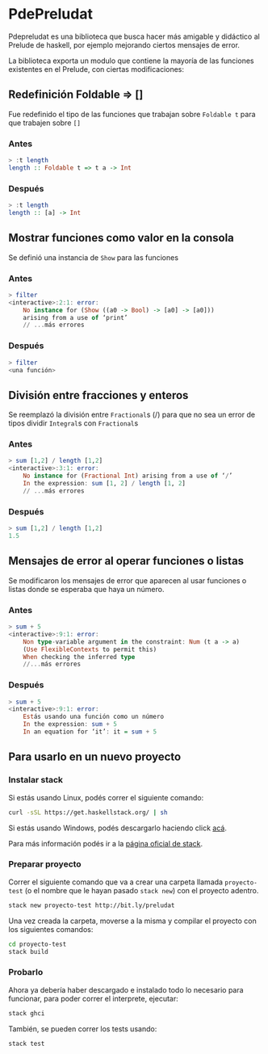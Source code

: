 # PdePreludat

Pdepreludat es una biblioteca que busca hacer más amigable y didáctico al Prelude de haskell, por ejemplo mejorando ciertos mensajes de error.

La biblioteca exporta un modulo que contiene la mayoría de las funciones existentes en el Prelude, con ciertas modificaciones:

## Redefinición Foldable => []

Fue redefinido el tipo de las funciones que trabajan sobre `Foldable t` para que trabajen sobre `[]`

### Antes

```haskell
> :t length
length :: Foldable t => t a -> Int
```

### Después

```haskell
> :t length
length :: [a] -> Int
```

## Mostrar funciones como valor en la consola

Se definió una instancia de `Show` para las funciones

### Antes

```haskell
> filter
<interactive>:2:1: error:
    No instance for (Show ((a0 -> Bool) -> [a0] -> [a0]))
    arising from a use of ‘print’
    // ...más errores
```

### Después

```haskell
> filter
<una función>
```

## División entre fracciones y enteros

Se reemplazó la división entre `Fractional`s (/) para que no sea un error de tipos dividir `Integral`s con `Fractional`s

### Antes

```haskell
> sum [1,2] / length [1,2]
<interactive>:3:1: error:
    No instance for (Fractional Int) arising from a use of ‘/’
    In the expression: sum [1, 2] / length [1, 2]
    // ...más errores
```

### Después

```haskell
> sum [1,2] / length [1,2]
1.5
```

## Mensajes de error al operar funciones o listas

Se modificaron los mensajes de error que aparecen al usar funciones o listas donde se esperaba que haya un número.

### Antes 

```haskell
> sum + 5
<interactive>:9:1: error:
    Non type-variable argument in the constraint: Num (t a -> a)
    (Use FlexibleContexts to permit this)
    When checking the inferred type
    //...más errores
```

### Después

```haskell
> sum + 5
<interactive>:9:1: error:
    Estás usando una función como un número
    In the expression: sum + 5
    In an equation for ‘it’: it = sum + 5
```

## Para usarlo en un nuevo proyecto

### Instalar stack

Si estás usando Linux, podés correr el siguiente comando:

```bash
curl -sSL https://get.haskellstack.org/ | sh
```

Si estás usando Windows, podés descargarlo haciendo click [acá](https://get.haskellstack.org/stable/windows-x86_64-installer.exe).

Para más información podés ir a la [página oficial de stack](https://docs.haskellstack.org/en/stable/README/#how-to-install).

### Preparar proyecto

Correr el siguiente comando que va a crear una carpeta llamada `proyecto-test` (o el nombre que le hayan pasado `stack new`) con el proyecto adentro.

```bash
stack new proyecto-test http://bit.ly/preludat
```

Una vez creada la carpeta, moverse a la misma y compilar el proyecto con los siguientes comandos:

```bash
cd proyecto-test
stack build
```

### Probarlo

Ahora ya debería haber descargado e instalado todo lo necesario para funcionar, para poder correr el interprete, ejecutar:

```bash
stack ghci
```

También, se pueden correr los tests usando:

```bash
stack test
```
